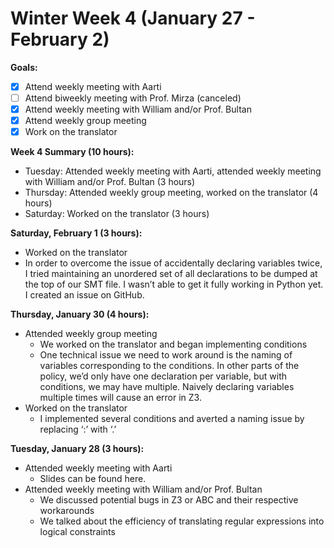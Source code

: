 # Winter Week 4 (January 27 - February 2)

**Goals:**
- [x] Attend weekly meeting with Aarti
- [ ] Attend biweekly meeting with Prof. Mirza (canceled) 
- [x] Attend weekly meeting with William and/or Prof. Bultan
- [x] Attend weekly group meeting
- [x] Work on the translator

**Week 4 Summary (10 hours):**
- Tuesday: Attended weekly meeting with Aarti, attended weekly meeting with William and/or Prof. Bultan (3 hours)
- Thursday: Attended weekly group meeting, worked on the translator (4 hours)
- Saturday: Worked on the translator (3 hours)

**Saturday, February 1 (3 hours):**
- Worked on the translator
- In order to overcome the issue of accidentally declaring variables twice, I tried maintaining an unordered set of all declarations to be dumped at the top of our SMT file. I wasn’t able to get it fully working in Python yet. I created an issue on GitHub.

**Thursday, January 30 (4 hours):**
- Attended weekly group meeting
  - We worked on the translator and began implementing conditions
  - One technical issue we need to work around is the naming of variables corresponding to the conditions. In other parts of the policy, we’d only have one declaration per variable, but with conditions, we may have multiple. Naively declaring variables multiple times will cause an error in Z3.
- Worked on the translator
  - I implemented several conditions and averted a naming issue by replacing ‘:’ with ‘.’

**Tuesday, January 28 (3 hours):**
- Attended weekly meeting with Aarti
  - Slides can be found here.
- Attended weekly meeting with William and/or Prof. Bultan
  - We discussed potential bugs in Z3 or ABC and their respective workarounds
  - We talked about the efficiency of translating regular expressions into logical constraints

